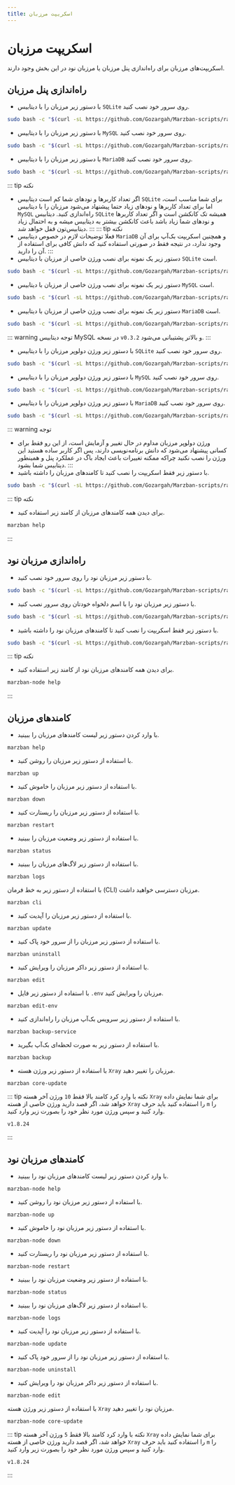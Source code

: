 ```yaml
---
title: اسکریپت مرزبان
---
```


# اسکریپت مرزبان

اسکریپت‌های مرزبان برای راه‌اندازی پنل مرزبان یا مرزبان نود در این بخش وجود دارند.

## راه‌اندازی پنل مرزبان

- با دستور زیر مرزبان را با دیتابیس `SQLite` روی سرور خود نصب کنید.
```bash
sudo bash -c "$(curl -sL https://github.com/Gozargah/Marzban-scripts/raw/master/marzban.sh)" @ install
```
- با دستور زیر مرزبان را با دیتابیس `MySQL` روی سرور خود نصب کنید.
```bash
sudo bash -c "$(curl -sL https://github.com/Gozargah/Marzban-scripts/raw/master/marzban.sh)" @ install --database mysql
```
- با دستور زیر مرزبان را با دیتابیس `MariaDB` روی سرور خود نصب کنید.
```bash
sudo bash -c "$(curl -sL https://github.com/Gozargah/Marzban-scripts/raw/master/marzban.sh)" @ install --database mariadb
```
::: tip نکته
- اگر تعداد کاربرها و نودهای شما کم است دیتابیس `SQLite` برای شما مناسب است، اما برای تعداد کاربرها و نودهای زیاد حتما پیشنهاد می‌شود مرزبان را با دیتابیس `MySQL` راه‌اندازی کنید. دیتابیس `SQLite` همیشه تک کانکشن است و اگر تعداد کاربرها و نودهای شما زیاد باشد باعث کانکشن بیشتر به دیتابیس میشه و به احتمال زیاد دیتابیس‌تون قفل خواهد شد.
:::
::: tip نکته
- فعلا توضیحات لازم در خصوص دیتابیس `MariaDB` و همچنین اسکریپت بک‌آپ برای آن وجود ندارد، در نتیجه فقط در صورتی استفاده کنید که دانش کافی برای استفاده از آن را دارید.
:::
- دستور زیر یک نمونه برای نصب ورژن خاصی از مرزبان با دیتابیس `SQLite` است.
```bash
sudo bash -c "$(curl -sL https://github.com/Gozargah/Marzban-scripts/raw/master/marzban.sh)" @ install v0.5.2
```
- دستور زیر یک نمونه برای نصب ورژن خاصی از مرزبان با دیتابیس `MySQL` است.
```bash
sudo bash -c "$(curl -sL https://github.com/Gozargah/Marzban-scripts/raw/master/marzban.sh)" @ install --database mysql --version v0.5.2
```
- دستور زیر یک نمونه برای نصب ورژن خاصی از مرزبان با دیتابیس `MariaDB` است.
```bash
sudo bash -c "$(curl -sL https://github.com/Gozargah/Marzban-scripts/raw/master/marzban.sh)" @ install --database mariadb --version v0.5.2
```
::: warning توجه
دیتابیس MySQL در نسخه `v0.3.2` و بالاتر پشتیبانی می‌شود.
:::
- با دستور زیر ورژن دولوپر مرزبان را با دیتابیس `SQLite` روی سرور خود نصب کنید.
```bash
sudo bash -c "$(curl -sL https://github.com/Gozargah/Marzban-scripts/raw/master/marzban.sh)" @ install --dev
```
- با دستور زیر ورژن دولوپر مرزبان را با دیتابیس `MySQL` روی سرور خود نصب کنید.
```bash
sudo bash -c "$(curl -sL https://github.com/Gozargah/Marzban-scripts/raw/master/marzban.sh)" @ install --database mysql --dev
```
- با دستور زیر ورژن دولوپر مرزبان را با دیتابیس `MariaDB` روی سرور خود نصب کنید.
```bash
sudo bash -c "$(curl -sL https://github.com/Gozargah/Marzban-scripts/raw/master/marzban.sh)" @ install --database mariadb --dev
```
::: warning توجه
- ورژن دولوپر مرزبان مداوم در حال تغییر و آزمایش است، از این رو فقط برای کسانی پیشنهاد می‌شود که دانش برنامه‌نویسی دارند، پس اگر کاربر ساده هستید این ورژن را نصب نکنید چراکه ممکنه تغییرات باعث ایجاد باگ در عملکرد پنل و همینطور دیتابیس شما بشود.
:::
- با دستور زیر فقط اسکریپت را نصب کنید تا کامندهای مرزبان را داشته باشید.
```bash
sudo bash -c "$(curl -sL https://github.com/Gozargah/Marzban-scripts/raw/master/marzban.sh)" @ install-script
```
::: tip نکته
- برای دیدن همه کامندهای مرزبان از کامند زیر استفاده کنید.
```bash
marzban help
```
:::

## راه‌اندازی مرزبان نود

- با دستور زیر مرزبان نود را روی سرور خود نصب کنید.
```bash
sudo bash -c "$(curl -sL https://github.com/Gozargah/Marzban-scripts/raw/master/marzban-node.sh)" @ install
```
- با دستور زیر مرزبان نود را با اسم دلخواه خودتان روی سرور نصب کنید.
```bash
sudo bash -c "$(curl -sL https://github.com/Gozargah/Marzban-scripts/raw/master/marzban-node.sh)" @ install --name marzban-node2
```
- با دستور زیر فقط اسکریپت را نصب کنید تا کامندهای مرزبان نود را داشته باشید.
```bash
sudo bash -c "$(curl -sL https://github.com/Gozargah/Marzban-scripts/raw/master/marzban-node.sh)" @ install-script
```
::: tip نکته
- برای دیدن همه کامندهای مرزبان نود از کامند زیر استفاده کنید.
```bash
marzban-node help
```
:::

## کامندهای مرزبان 

- با وارد کردن دستور زیر لیست کامندهای مرزبان را ببینید.
```
marzban help
```
- با استفاده از دستور زیر مرزبان را روشن کنید.
```
marzban up
```
- با استفاده از دستور زیر مرزبان را خاموش کنید.
```
marzban down 
```
- با استفاده از دستور زیر مرزبان را ریستارت کنید.
```
marzban restart 
```
- با استفاده از دستور زیر وضعیت مرزبان را ببینید.
```
marzban status 
```
- با استفاده از دستور زیر لاگ‌های مرزبان را ببینید.
```
marzban logs 
```
با استفاده از دستور زیر به خط فرمان (CLI) مرزبان دسترسی خواهید داشت.
```
marzban cli 
```
- با استفاده از دستور زیر مرزبان را آپدیت کنید.
```
marzban update 
```
- با استفاده از دستور زیر مرزبان را از سرور خود پاک کنید.
```
marzban uninstall 
```
- با استفاده از دستور زیر داکر مرزبان را ویرایش کنید.
```
marzban edit 
```
- با استفاده از دستور زیر فایل `.env` مرزبان را ویرایش کنید.
```
marzban edit-env
```
- با استفاده از دستور زیر سرویس بک‌آپ مرزبان را راه‌اندازی کنید.
```
marzban backup-service
```
- با استفاده از دستور زیر به صورت لحظه‌ای بک‌آپ بگیرید.
```
marzban backup
```
- با استفاده از دستور زیر ورژن هسته `Xray` مرزبان را تغییر دهید.
```
marzban core-update 
```
::: tip نکته
با وارد کرد کامند بالا فقط `10` ورژن آخر هسته `Xray` برای شما نمایش داده خواهد شد، اگر قصد دارید ورژن خاصی از هسته `Xray` را استفاده کنید باید حرف `m` را وارد کنید و سپس ورژن مورد نظر خود را بصورت زیر وارد کنید.
```
v1.8.24
```
:::

## کامندهای مرزبان نود

- با وارد کردن دستور زیر لیست کامندهای مرزبان نود را ببینید.
```
marzban-node help 
```
- با استفاده از دستور زیر مرزبان نود را روشن کنید.
```
marzban-node up 
```
- با استفاده از دستور زیر مرزبان نود را خاموش کنید.
```
marzban-node down 
```
- با استفاده از دستور زیر مرزبان نود را ریستارت کنید.
```
marzban-node restart 
```
- با استفاده از دستور زیر وضعیت مرزبان نود را ببینید.
```
marzban-node status 
```
- با استفاده از دستور زیر لاگ‌های مرزبان نود را ببینید.
```
marzban-node logs 
```
- با استفاده از دستور زیر مرزبان نود را آپدیت کنید.
```
marzban-node update 
```
- با استفاده از دستور زیر مرزبان نود را از سرور خود پاک کنید.
```
marzban-node uninstall 
```
- با استفاده از دستور زیر داکر مرزبان نود را ویرایش کنید.
```
marzban-node edit 
```
با استفاده از دستور زیر ورژن هسته `Xray` مرزبان نود را تغییر دهید.
```
marzban-node core-update 
```
::: tip نکته
با وارد کرد کامند بالا فقط `5` ورژن آخر هسته `Xray` برای شما نمایش داده خواهد شد، اگر قصد دارید ورژن خاصی از هسته `Xray` را استفاده کنید باید حرف `m` را وارد کنید و سپس ورژن مورد نظر خود را بصورت زیر وارد کنید.
```
v1.8.24
```
:::
